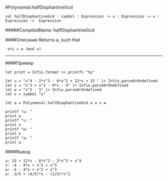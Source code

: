 #Polynomial.halfDiophantineGcd

	val halfDiophantineGcd : symbol : Expression -> u : Expression -> v : Expression ->  Expression


#####CompiledName: halfDiophantineGcd


####Описание
Returns a, such that
    
     a*u = w (mod v)
    
----------

####Пример
    
    let print = Infix.format >> printfn "%s"
    
    let u = "x^4 - 2*x^3 - 6*x^2 + 12*x + 15 " |> Infix.parseOrUndefined
    let v = "x^3 + x^2 - 4*x - 4" |> Infix.parseOrUndefined
    let w = "x^2 - 1" |> Infix.parseOrUndefined
    let x = symbol "x"
    
    let a = Polynomial.halfDiophantineGcd x u v w
    
    printf "u: "
    print u
    printf "v: "
    print v
    printf "w: "
    print v
    printf "a: "
    print a
    

####Вывод
    
    u: 15 + 12*x - 6*x^2 - 2*x^3 + x^4
    v: -4 - 4*x + x^2 + x^3
    w: -4 - 4*x + x^2 + x^3
    a: -3/5 + (4/5)*x - (1/5)*x^2







